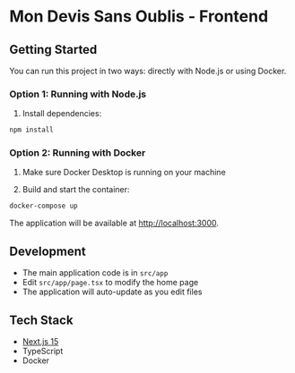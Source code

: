 # Mon Devis Sans Oublis - Frontend

## Getting Started

You can run this project in two ways: directly with Node.js or using Docker.

### Option 1: Running with Node.js

1. Install dependencies:

```bash copy
npm install
```

### Option 2: Running with Docker

1. Make sure Docker Desktop is running on your machine

2. Build and start the container:

```bash copy
docker-compose up
```

The application will be available at [http://localhost:3000](http://localhost:3000).

## Development

- The main application code is in `src/app`
- Edit `src/app/page.tsx` to modify the home page
- The application will auto-update as you edit files

## Tech Stack

- [Next.js 15](https://nextjs.org/)
- TypeScript
- Docker
